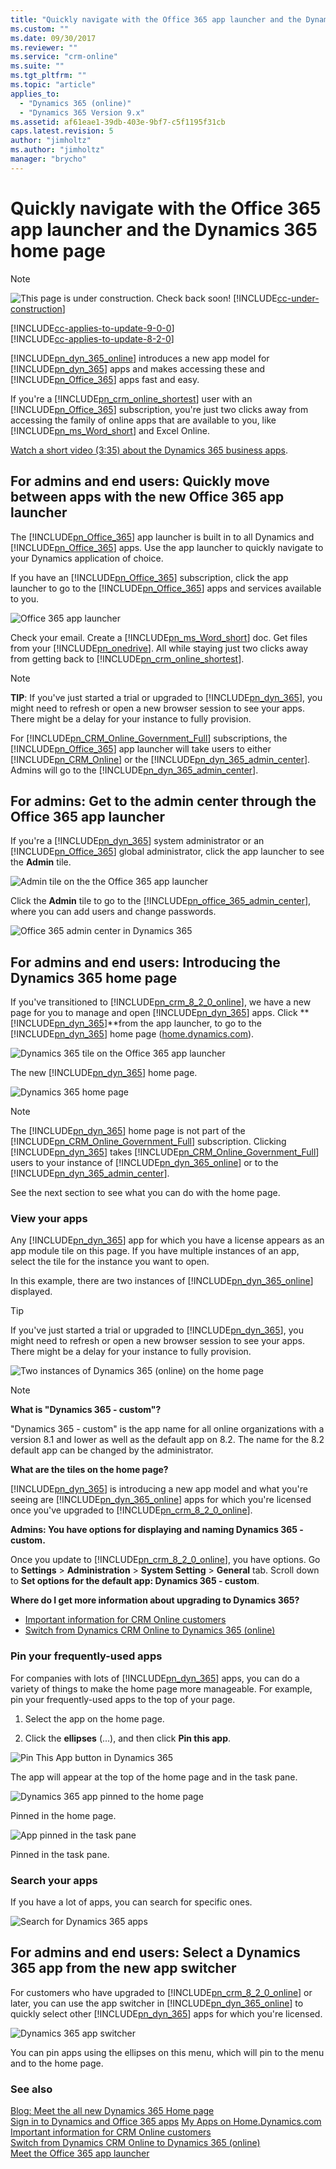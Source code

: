 ```yaml
---
title: "Quickly navigate with the Office 365 app launcher and the Dynamics 365 (online) home page | MicrosoftDocs"
ms.custom: ""
ms.date: 09/30/2017
ms.reviewer: ""
ms.service: "crm-online"
ms.suite: ""
ms.tgt_pltfrm: ""
ms.topic: "article"
applies_to: 
  - "Dynamics 365 (online)"
  - "Dynamics 365 Version 9.x"
ms.assetid: af61eae1-39db-403e-9bf7-c5f1195f31cb
caps.latest.revision: 5
author: "jimholtz"
ms.author: "jimholtz"
manager: "brycho"
---
```

# Quickly navigate with the Office 365 app launcher and the Dynamics 365 home page

> [!NOTE]
> ![This page is under construction. Check back soon!](../media/under_construction.png "Coming soon")  [!INCLUDE[cc-under-construction](../../includes/cc-under-construction.md)]

[!INCLUDE[cc-applies-to-update-9-0-0](../../includes/cc_applies_to_update_9_0_0.md)]<br/>[!INCLUDE[cc-applies-to-update-8-2-0](../../includes/cc_applies_to_update_8_2_0.md)]

[!INCLUDE[pn_dyn_365_online](../../includes/pn-crm-online.md)] introduces a new app model for [!INCLUDE[pn_dyn_365](../../includes/pn-dyn-365.md)] apps and makes accessing these and [!INCLUDE[pn_Office_365](../../includes/pn-office-365.md)] apps fast and easy.  
  
 If you're a [!INCLUDE[pn_crm_online_shortest](../../includes/pn-crm-online-shortest.md)] user with an [!INCLUDE[pn_Office_365](../../includes/pn-office-365.md)] subscription, you're just two clicks away from accessing the family of online apps that are available to you, like [!INCLUDE[pn_ms_Word_short](../../includes/pn-ms-word-short.md)] and Excel Online.  
  
 [Watch a short video (3:35) about the Dynamics 365 business apps](https://go.microsoft.com/fwlink/p/?linkid=837700).  
  
<a name="BKMK_AppLauncher"></a>   
## For admins and end users: Quickly move between apps with the new Office 365 app launcher  
 The [!INCLUDE[pn_Office_365](../../includes/pn-office-365.md)] app launcher is built in to all Dynamics and [!INCLUDE[pn_Office_365](../../includes/pn-office-365.md)] apps. Use the app launcher to quickly navigate to your Dynamics application of choice.  
  
 If you have an [!INCLUDE[pn_Office_365](../../includes/pn-office-365.md)] subscription, click  the app launcher to go to the [!INCLUDE[pn_Office_365](../../includes/pn-office-365.md)] apps and services available to you.  
  
 ![Office 365 app launcher](../media/new-office-365-app-launcher.png "Office 365 app launcher")  
  
 Check your email.  Create  a [!INCLUDE[pn_ms_Word_short](../../includes/pn-ms-word-short.md)] doc. Get files from your [!INCLUDE[pn_onedrive](../../includes/pn-onedrive.md)].  All while staying just two clicks away from getting back to [!INCLUDE[pn_crm_online_shortest](../../includes/pn-crm-online-shortest.md)].  
  
> [!NOTE]
> **TIP**: If you've just started a trial or upgraded to [!INCLUDE[pn_dyn_365](../../includes/pn-dyn-365.md)], you might need to refresh or open a new browser session to see your apps. There might be a delay for your instance to fully provision.  
>   
>  For [!INCLUDE[pn_CRM_Online_Government_Full](../../includes/pn-crm-online-government-full.md)] subscriptions, the [!INCLUDE[pn_Office_365](../../includes/pn-office-365.md)] app launcher will take users to either [!INCLUDE[pn_CRM_Online](../../includes/pn-crm-online.md)] or the [!INCLUDE[pn_dyn_365_admin_center](../../includes/pn-dyn-365-admin-center.md)]. Admins will go to the [!INCLUDE[pn_dyn_365_admin_center](../../includes/pn-dyn-365-admin-center.md)].  
  
<a name="BKMK_SelectAdminFromAppLaunch"></a>   
## For admins: Get to the admin center through the Office 365 app launcher  
 If you're a [!INCLUDE[pn_dyn_365](../../includes/pn-dyn-365.md)] system administrator or an [!INCLUDE[pn_Office_365](../../includes/pn-office-365.md)] global administrator, click the app launcher to see the **Admin** tile.  
  
 ![Admin tile on the the Office 365 app launcher](../media/select-admin-from-app-launcher.png "Admin tile on the the Office 365 app launcher")  
  
 Click the **Admin** tile to go to the [!INCLUDE[pn_office_365_admin_center](../../includes/pn-office-365-admin-center.md)], where you can add users and change passwords.  
  
 ![Office 365 admin center in Dynamics 365](../media/office-365-admin-center.png "Office 365 admin center in Dynamics 365")  
  
<a name="BKMK_IntroD365HomePage"></a>   
## For admins and end users: Introducing the Dynamics 365 home page  
 If you've transitioned to [!INCLUDE[pn_crm_8_2_0_online](../../includes/pn-crm-8-2-0-online.md)], we have a new page for you to manage and open [!INCLUDE[pn_dyn_365](../../includes/pn-dyn-365.md)] apps. Click **[!INCLUDE[pn_dyn_365](../../includes/pn-dyn-365.md)]**from the app launcher, to go to the [!INCLUDE[pn_dyn_365](../../includes/pn-dyn-365.md)] home page ([home.dynamics.com](http://home.dynamics.com)).  
  
 ![Dynamics 365 tile on the Office 365 app launcher](../media/select-dynamics-365-app-launcher.png "Dynamics 365 tile on the Office 365 app launcher")  
  
 The new [!INCLUDE[pn_dyn_365](../../includes/pn-dyn-365.md)] home page.  
  
 ![Dynamics 365 home page](../media/dynamics-365-home-page.png "Dynamics 365 home page")  
  
> [!NOTE]
>  The [!INCLUDE[pn_dyn_365](../../includes/pn-dyn-365.md)] home page is not part of the [!INCLUDE[pn_CRM_Online_Government_Full](../../includes/pn-crm-online-government-full.md)] subscription. Clicking [!INCLUDE[pn_dyn_365](../../includes/pn-dyn-365.md)] takes [!INCLUDE[pn_CRM_Online_Government_Full](../../includes/pn-crm-online-government-full.md)] users to your instance of [!INCLUDE[pn_dyn_365_online](../../includes/pn-crm-online.md)] or to the [!INCLUDE[pn_dyn_365_admin_center](../../includes/pn-dyn-365-admin-center.md)].  
  
 See the next section to see what you can do with the home page.  
  
<a name="BKMK_ViewApps"></a>   
### View your apps  
 Any [!INCLUDE[pn_dyn_365](../../includes/pn-dyn-365.md)] app for which you have a license appears as an app module tile on this page. If you have multiple instances of an app, select the tile for the instance you want to open.  
  
 In this example, there are two instances of [!INCLUDE[pn_dyn_365_online](../../includes/pn-crm-online.md)] displayed.  
  
> [!TIP]
>  If you've just started a trial or upgraded to [!INCLUDE[pn_dyn_365](../../includes/pn-dyn-365.md)], you might need to refresh or open a new browser session to see your apps. There might be a delay for your instance to fully provision.  
  
 ![Two instances of Dynamics 365 (online) on the home page](../media/two-instances-of-dynamics-365-online-in-the-home-page.png "Two instances of Dynamics 365 (online) on the home page")  
  
> [!NOTE]
> **What is "Dynamics 365 - custom"?**  
>   
>  "Dynamics 365 - custom" is the app name for all online organizations with a version 8.1 and lower as well as the default app on 8.2. The name for the 8.2 default app can be changed by the administrator.  
>   
> **What are the tiles on the home page?**  
>   
> [!INCLUDE[pn_dyn_365](../../includes/pn-dyn-365.md)] is introducing a new app model and what you're seeing are [!INCLUDE[pn_dyn_365_online](../../includes/pn-crm-online.md)] apps for which you're licensed once you've upgraded to [!INCLUDE[pn_crm_8_2_0_online](../../includes/pn-crm-8-2-0-online.md)].  
>   
> **Admins: You have options for displaying and naming Dynamics 365 - custom.**  
>   
>  Once you update to [!INCLUDE[pn_crm_8_2_0_online](../../includes/pn-crm-8-2-0-online.md)], you have options.  Go to **Settings** > **Administration** > **System Setting** > **General** tab. Scroll down to **Set options for the default app: Dynamics 365 - custom**.  
>   
> **Where do I get more information about upgrading to Dynamics 365?**  
>   
> -   [Important information for CRM Online customers](https://docs.microsoft.com/dynamics365/customer-engagement/admin/important-information-customers)  
> -   [Switch from Dynamics CRM Online to Dynamics 365 (online)](https://docs.microsoft.com/dynamics365/customer-engagement/admin/switch-dynamics-crm-online-dynamics-365)  
  
<a name="BKMK_PinApps"></a>   
### Pin your frequently-used apps  
 For companies with lots of [!INCLUDE[pn_dyn_365](../../includes/pn-dyn-365.md)] apps, you can do a variety of things to make the home page more manageable.  For example, pin your frequently-used apps to the top of your page.  
  
1.  Select the app on the home page.  
  
2.  Click the **ellipses** (...), and then click **Pin this app**.  
  
 ![Pin This App button in Dynamics 365](../media/pin-dynamics-365-app.png "Pin This App button in Dynamics 365")  
  
 The app will appear at the top of the home page and in the task pane.  
  
 ![Dynamics 365 app pinned to the home page](../media/dynamics-365-app-pinned-onhome-page.png "Dynamics 365 app pinned to the home page")  
  
 Pinned in the home page.  
  
 ![App pinned in the task pane](../media/app-pinned-in-task-pane.png "App pinned in the task pane")  
  
 Pinned in the task pane.  
  
<a name="BKMK_SearchApps"></a>   
### Search your apps  
 If you have a lot of apps, you can search for specific ones.  
  
 ![Search for Dynamics 365 apps](../media/search-dynamics-365-apps.png "Search for Dynamics 365 apps")  
  
<a name="BKMK_Dyn365AppSwitcher"></a>   
## For admins and end users: Select a Dynamics 365 app from the new app switcher  
 For customers who have upgraded to [!INCLUDE[pn_crm_8_2_0_online](../../includes/pn-crm-8-2-0-online.md)] or later, you can use the app switcher in [!INCLUDE[pn_dyn_365_online](../../includes/pn-crm-online.md)] to quickly select other [!INCLUDE[pn_dyn_365](../../includes/pn-dyn-365.md)] apps for which you're licensed.  
  
 ![Dynamics 365 app switcher](../media/useapp-switchergoother-dynamics-365-apps.png "Dynamics 365 app switcher")  
  
 You can pin apps using the ellipses on this menu, which will pin to the menu and to the home page.  
  
### See also  
 [Blog: Meet the all new Dynamics 365 Home page](https://dynamics365.wordpress.com/tag/dynamics-365-home-page/)   
 [Sign in to Dynamics and Office 365 apps](sign-in-office-365-apps.md)
 [My Apps on Home.Dynamics.com ](https://blogs.msdn.microsoft.com/crm/2017/03/30/my-apps-on-home-dynamics-com/)  
 [Important information for CRM Online customers](https://docs.microsoft.com/dynamics365/customer-engagement/admin/important-information-customers)   
 [Switch from Dynamics CRM Online to Dynamics 365 (online)](https://docs.microsoft.com/dynamics365/customer-engagement/admin/switch-dynamics-crm-online-dynamics-365)   
 [Meet the Office 365 app launcher](https://support.office.com/article/Meet-the-Office-365-app-launcher-79f12104-6fed-442f-96a0-eb089a3f476a)   
